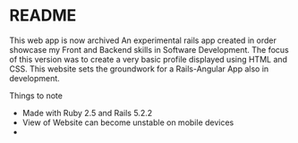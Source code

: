 # README
This web app is now archived
An experimental rails app created in order showcase my Front and Backend skills
in Software Development. The focus of this version was to create a very basic
profile displayed using HTML and CSS. This website sets the groundwork for a
Rails-Angular App also in development.

Things to note
* Made with Ruby 2.5 and Rails 5.2.2
* View of Website can become unstable on mobile devices
*
